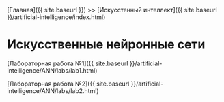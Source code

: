 [Главная]({{ site.baseurl }}) >> [Искусстенный интеллект]({{ site.baseurl }}/artificial-intelligence/index.html)

# Искусственные нейронные сети

[Лабораторная работа №1]({{ site.baseurl }}/artificial-intelligence/ANN/labs/lab1.html)

[Лабораторная работа №2]({{ site.baseurl }}/artificial-intelligence/ANN/labs/lab2.html)